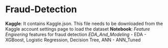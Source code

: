 # Fraud-Detection

**Kaggle**: 
It contains Kaggle.json. This file needs to be downloaded from the Kaggle account settings page to load the dataset
**Notebook**:
  *Feature Engieering* features for fraud detection 
  *EDA_And_Modeling*
      - EDA
      - XGBoost, Logistic Regression, Decision Tree, ANN
      - ANN_Tuned

